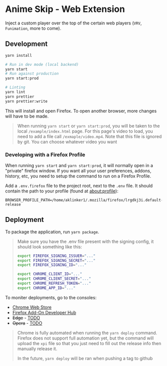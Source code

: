 # Anime Skip - Web Extension

Inject a custom player over the top of the certain web players (`VRV`, `Funimation`, more to come).

## Development

```bash
yarn install

# Run in dev mode (local backend)
yarn start
# Run against production
yarn start:prod

# Linting
yarn lint
yarn prettier
yarn prettier:write
```

This will install and open Firefox. To open another browser, more changes will have to be made.

> When running `yarn start` or `yarn start:prod`, you will be taken to the local `/example/index.html` page. For this page's video to load, you need to add a file call `/exmaple/video.mp4`. Note that this file is ignored by git. You can choose whatever video you want

### Developing with a Firefox Profile

When running `yarn start` and `yarn start:prod`, it will normally open in a "private" firefox window. If you want all your user preferences, addons, history, etc, you need to setup the command to run on a Firefox Profile.

Add a `.env.firefox` file to the project root, next to the `.env` file. It should contain the path to your profile (found at <about:profile>):

```
BROWSER_PROFILE_PATH=/home/aklinker1/.mozilla/firefox/lrgdkj3i.default-release
```

## Deployment

To package the application, run `yarn package`.

> Make sure you have the .env file present with the signing config, it should look something like this:
>
> ```bash
> export FIREFOX_SIGNING_ISSUER="..."
> export FIREFOX_SIGNING_SECRET="..."
> export FIREFOX_SIGNING_ID="..."
>
> export CHROME_CLIENT_ID="..."
> export CHROME_CLIENT_SECRET="..."
> export CHROME_REFRESH_TOKEN="..."
> export CHROME_APP_ID="..."
> ```

To moniter deployments, go to the consoles:

- [Chrome Web Store](https://chrome.google.com/webstore/devconsole/331629b9-cf31-4391-ad30-77dd0a36958d?hl=en)
- [Firefox Add-On Developer Hub](https://addons.mozilla.org/en-US/developers/addons)
- ~~Edge~~ - [TODO](https://docs.microsoft.com/en-us/microsoft-edge/extensions-chromium/publish/publish-extension)
- ~~Opera~~ - [TODO](https://dev.opera.com/extensions/publishing-guidelines/)

> Chrome is fully automated when running the `yarn deploy` command. Firefox does not support full automation yet, but the command will upload the `xpi` file so that you just need to fill out the release info then manually release it.
>
> In the future, `yarn deploy` will be ran when pushing a tag to github
